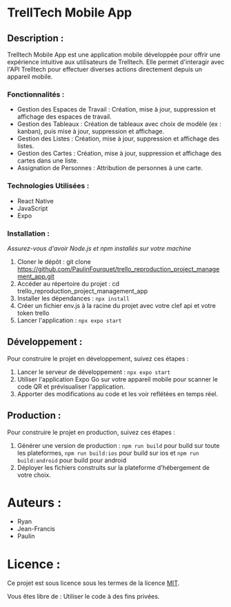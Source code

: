# TrellTech Mobile App

## Description :

  Trelltech Mobile App est une application mobile développée pour offrir une expérience intuitive aux utilisateurs de Trelltech. Elle permet d'interagir avec l'API Trelltech pour effectuer diverses actions directement depuis un appareil mobile.

### Fonctionnalités : 
  - Gestion des Espaces de Travail :
      Création, mise à jour, suppression et affichage des espaces de travail.
  - Gestion des Tableaux :
      Création de tableaux avec choix de modèle (ex : kanban), puis mise à jour, suppression et affichage.
  - Gestion des Listes :
      Création, mise à jour, suppression et affichage des listes.
  - Gestion des Cartes :
      Création, mise à jour, suppression et affichage des cartes dans une liste.
  - Assignation de Personnes :
      Attribution de personnes à une carte.

### Technologies Utilisées :
  - React Native
  - JavaScript
  - Expo

### Installation :
*Assurez-vous d'avoir Node.js et npm installés sur votre machine*
  1. Cloner le dépôt : git clone https://github.com/PaulinFourquet/trello_reproduction_project_management_app.git
  2. Accéder au répertoire du projet : cd trello_reproduction_project_management_app
  3. Installer les dépendances : `npx install`
  4. Créer un fichier env.js à la racine du projet avec votre clef api et votre token trello
  5. Lancer l'application : `npx expo start`

## Développement :

Pour construire le projet en développement, suivez ces étapes :

1. Lancer le serveur de développement : `npx expo start`
2. Utiliser l'application Expo Go sur votre appareil mobile pour scanner le code QR et prévisualiser l'application.
3. Apporter des modifications au code et les voir reflétées en temps réel.

## Production :

Pour construire le projet en production, suivez ces étapes :

1. Générer une version de production : `npm run build` pour build sur toute les plateformes, `npm run build:ios` pour build sur ios et `npm run build:android` pour build pour android
2. Déployer les fichiers construits sur la plateforme d'hébergement de votre choix.

# Auteurs : 
  - Ryan
  - Jean-Francis
  - Paulin

# Licence : 

Ce projet est sous licence sous les termes de la licence [MIT](LICENSE).

Vous êtes libre de : Utiliser le code à des fins privées.
